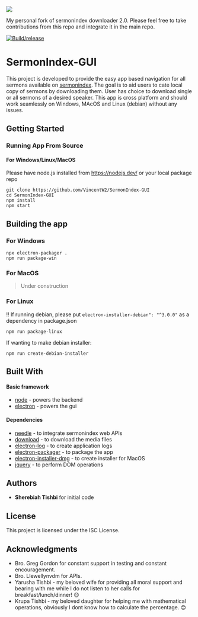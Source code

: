<img src="https://raw.githubusercontent.com/sermonindex/sermondownloader2.0/master/_app-image.jpg">

My personal fork of sermonindex downloader 2.0. Please feel free to take contributions from this repo and integrate it in the main repo.

[![Build/release](https://github.com/VincentXE/SermonIndex-GUI/actions/workflows/build.yml/badge.svg)](https://github.com/VincentXE/SermonIndex-GUI/actions/workflows/build.yml)

# SermonIndex-GUI

This project is developed to provide the easy app based navigation for all sermons available on <a href="https://www.sermonindex.net">sermonindex</a>. The goal is to aid users to cate local copy of sermons by downloading them. User has choice to download single or all sermons of a desired speaker. This app is cross platform and should work seamlessly on Windows, MAcOS and Linux (debian) without any issues.

## Getting Started



### Running App From Source

#### For Windows/Linux/MacOS

Please have node.js installed from https://nodejs.dev/ or your local package repo
````
git clone https://github.com/VincentW2/SermonIndex-GUI
cd SermonIndex-GUI
npm install
npm start
````

## Building the app

### For Windows
````
npx electron-packager .
npm run package-win
````
### For MacOS
> Under construction

### For Linux 
!! If running debian, please put `electron-installer-debian": "^3.0.0"` as a dependency in package.json
````
npm run package-linux
````
If wanting to make debian installer:

```
npm run create-debian-installer
```

## Built With

#### Basic framework 
* [node](http://www.dropwizard.io/1.0.2/docs/) - powers the backend
* [electron](https://maven.apache.org/) - powers the gui

#### Dependencies
* [needle](https://rometools.github.io/rome/) - to integrate sermonindex web APIs
* [download](https://rometools.github.io/rome/) - to download the media files
* [electron-log](https://rometools.github.io/rome/) - to create application logs
* [electron-packager](https://rometools.github.io/rome/) - to package the app
* [electron-installer-dmg](https://rometools.github.io/rome/) - to create installer for MacOS
* [jquery](https://rometools.github.io/rome/) - to perform DOM operations

## Authors

* **Sherebiah Tishbi** for initial code

## License

This project is licensed under the ISC License. 

## Acknowledgments

* Bro. Greg Gordon for constant support in testing and constant encouragement.
* Bro. Llewellynvdm for APIs.
* Yarusha Tishbi - my beloved wife for providing all moral support and bearing with me while I do not listen to her calls for breakfast/lunch/dinner! :blush:
* Krupa Tishbi - my beloved daughter for helping me with mathematical operations, obviously I dont know how to calculate the percentage. :blush:
